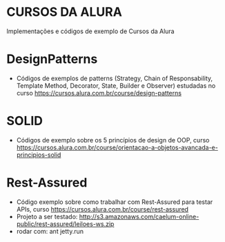 # CURSOS DA ALURA
Implementações e códigos de exemplo de Cursos da Alura

# DesignPatterns 
- Códigos de exemplos de patterns (Strategy, Chain of Responsability, Template Method, Decorator, State, Builder e Observer) estudadas no curso https://cursos.alura.com.br/course/design-patterns

# SOLID
- Códigos de exemplo sobre os 5 princípios de design de OOP, curso https://cursos.alura.com.br/course/orientacao-a-objetos-avancada-e-principios-solid

# Rest-Assured
- Código exemplo sobre como trabalhar com Rest-Assured para testar APIs, curso https://cursos.alura.com.br/course/rest-assured
- Projeto a ser testado: http://s3.amazonaws.com/caelum-online-public/rest-assured/leiloes-ws.zip
- rodar com: ant jetty.run

